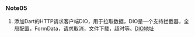 ### Note05



1. 添加Dart的HTTP请求客户端DIO，用于拉取数据，DIO是一个支持拦截器，全局配置，FormData，请求取消，文件下载，超时等。[DIO地址](https://github.com/flutterchina/dio)
![]()
